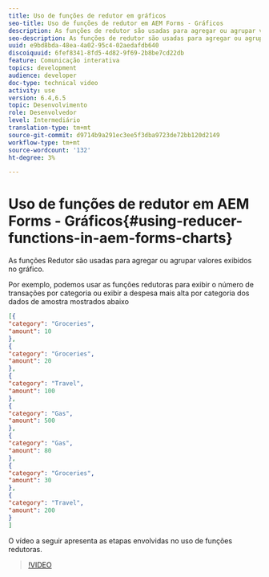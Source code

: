 ```yaml
---
title: Uso de funções de redutor em gráficos
seo-title: Uso de funções de redutor em AEM Forms - Gráficos
description: As funções de redutor são usadas para agregar ou agrupar valores exibidos no gráfico. O vídeo a seguir percorre as etapas envolvidas no uso de funções de redutor.
seo-description: As funções de redutor são usadas para agregar ou agrupar valores exibidos no gráfico. O vídeo a seguir percorre as etapas envolvidas no uso de funções de redutor.
uuid: e9bd8bda-48ea-4a02-95c4-02aedafdb640
discoiquuid: 6fef8341-8fd5-4d82-9f69-2b8be7cd22db
feature: Comunicação interativa
topics: development
audience: developer
doc-type: technical video
activity: use
version: 6.4,6.5
topic: Desenvolvimento
role: Desenvolvedor
level: Intermediário
translation-type: tm+mt
source-git-commit: d9714b9a291ec3ee5f3dba9723de72bb120d2149
workflow-type: tm+mt
source-wordcount: '132'
ht-degree: 3%

---
```



# Uso de funções de redutor em AEM Forms - Gráficos{#using-reducer-functions-in-aem-forms-charts}

As funções Redutor são usadas para agregar ou agrupar valores exibidos no gráfico.


Por exemplo, podemos usar as funções redutoras para exibir o número de transações por categoria ou exibir a despesa mais alta por categoria dos dados de amostra mostrados abaixo

```json
[{
"category": "Groceries",
"amount": 10
},
{
"category": "Groceries",
"amount": 20
},
{
"category": "Travel",
"amount": 100
},
{
"category": "Gas",
"amount": 500
},
{
"category": "Gas",
"amount": 80
},
{
"category": "Groceries",
"amount": 30
},
{
"category": "Travel",
"amount": 200
}
]
```

O vídeo a seguir apresenta as etapas envolvidas no uso de funções redutoras.

>[!VIDEO](https://video.tv.adobe.com/v/21368/?quality=9&learn=on)

